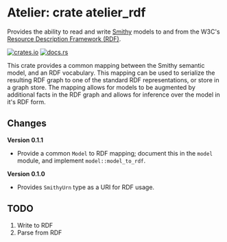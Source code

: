 # Atelier: crate atelier_rdf

Provides the ability to read and write [Smithy](https://github.com/awslabs/smithy) models to and from the W3C's 
[Resource Description Framework (RDF)](https://www.w3.org/RDF/).

[![crates.io](https://img.shields.io/crates/v/atelier_rdf.svg)](https://crates.io/crates/atelier_rdf)
[![docs.rs](https://docs.rs/atelier_rdf/badge.svg)](https://docs.rs/atelier_rdf)

This crate provides a common mapping between the Smithy semantic model, and an RDF vocabulary. This mapping can be used to 
serialize the resulting RDF graph to one of the standard RDF representations, or store in a graph store. The mapping
allows for models to be augmented by additional facts in the RDF graph and allows for inference over the model in it's
RDF form.

## Changes

**Version 0.1.1**

* Provide a common `Model` to RDF mapping; document this in the `model` module, and implement `model::model_to_rdf`.

**Version 0.1.0**

* Provides `SmithyUrn` type as a URI for RDF usage.

## TODO

1. Write to RDF
1. Parse from RDF
